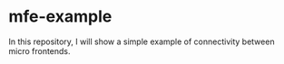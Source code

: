 # mfe-example
In this repository, I will show a simple example of connectivity between micro frontends.
